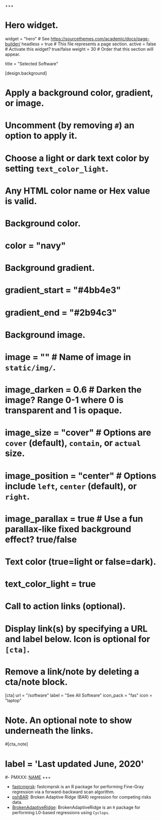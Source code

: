 +++
# Hero widget.
widget = "hero"  # See https://sourcethemes.com/academic/docs/page-builder/
headless = true  # This file represents a page section.
active = false  # Activate this widget? true/false
weight = 30  # Order that this section will appear.

title = "Selected Software"


[design.background]
  # Apply a background color, gradient, or image.
  #   Uncomment (by removing `#`) an option to apply it.
  #   Choose a light or dark text color by setting `text_color_light`.
  #   Any HTML color name or Hex value is valid.

  # Background color.
  # color = "navy"
  
  # Background gradient.
  # gradient_start = "#4bb4e3"
  # gradient_end = "#2b94c3"
  
  # Background image.
  # image = ""  # Name of image in `static/img/`.
  # image_darken = 0.6  # Darken the image? Range 0-1 where 0 is transparent and 1 is opaque.
  # image_size = "cover"  #  Options are `cover` (default), `contain`, or `actual` size.
  # image_position = "center"  # Options include `left`, `center` (default), or `right`.
  # image_parallax = true  # Use a fun parallax-like fixed background effect? true/false
  
  # Text color (true=light or false=dark).
  # text_color_light = true

# Call to action links (optional).
#   Display link(s) by specifying a URL and label below. Icon is optional for `[cta]`.
#   Remove a link/note by deleting a cta/note block.
[cta]
  url = "/software"
  label = "See All Software"
  icon_pack = "fas"
  icon = "laptop"


# Note. An optional note to show underneath the links.
#[cta_note]
#  label = 'Last updated June, 2020'

#- PMXXX: [NAME](Link)
+++

- [fastcmprsk](https://github.com/erickawaguchi/fastcmprsk): fastcmprsk is an R package for performing Fine-Gray regression via a forward-backward scan algorithm.
- [pshBAR](https://github.com/erickawaguchi/pshBAR): Broken Adaptive Ridge (BAR) regression for competing risks data.
- [BrokenAdaptiveRidge](https://github.com/OHDSI/BrokenAdaptiveRidge): BrokenAdaptiveRidge is an ```R``` package for performing L0-based regressions using ```Cyclops```.





